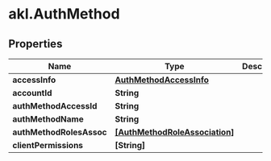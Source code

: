 # akl.AuthMethod

## Properties

Name | Type | Description | Notes
------------ | ------------- | ------------- | -------------
**accessInfo** | [**AuthMethodAccessInfo**](AuthMethodAccessInfo.md) |  | [optional] 
**accountId** | **String** |  | [optional] 
**authMethodAccessId** | **String** |  | [optional] 
**authMethodName** | **String** |  | [optional] 
**authMethodRolesAssoc** | [**[AuthMethodRoleAssociation]**](AuthMethodRoleAssociation.md) |  | [optional] 
**clientPermissions** | **[String]** |  | [optional] 


